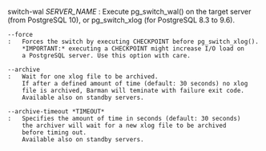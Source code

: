 switch-wal *SERVER_NAME*
:   Execute pg_switch_wal() on the target server (from PostgreSQL 10),
    or pg_switch_xlog (for PostgreSQL 8.3 to 9.6).

    --force
    :   Forces the switch by executing CHECKPOINT before pg_switch_xlog().
        *IMPORTANT:* executing a CHECKPOINT might increase I/O load on
        a PostgreSQL server. Use this option with care.

    --archive
    :   Wait for one xlog file to be archived.
        If after a defined amount of time (default: 30 seconds) no xlog
        file is archived, Barman will teminate with failure exit code.
        Available also on standby servers.

    --archive-timeout *TIMEOUT*
    :   Specifies the amount of time in seconds (default: 30 seconds)
        the archiver will wait for a new xlog file to be archived
        before timing out.
        Available also on standby servers.
